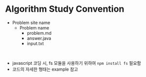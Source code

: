 # Algorithm Study Convention

- Problem site name
  - Problem name
    - problem.md
    - answer.java
    - input.txt

<br />

- javascript 코딩 시, fs 모듈을 사용하기 위하여 `npm install fs` 필요함
- 코드의 자세한 형태는 example 참고
